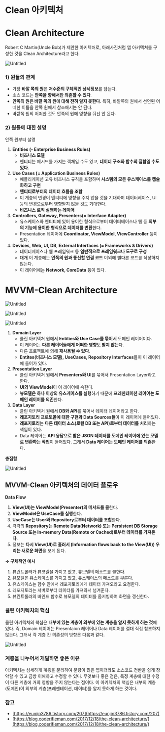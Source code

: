 # Clean 아키텍처

# Clean Architecture

Robert C Martin(Uncle Bob)가 제안한 아키텍처로, 아래사진처럼 앱 아키텍쳐를 구성한 것을 Clean Architecture라고 한다.

![Untitled](Clean%20%E1%84%8B%E1%85%A1%E1%84%8F%E1%85%B5%E1%84%90%E1%85%A6%E1%86%A8%E1%84%8E%E1%85%A5%202f81406ab00b420fb567a79612ceb369/Untitled.png)

### 1) 원들의 관계

- 가장 **바깥 쪽의 원**은 **저수준의 구체적인 상세정보**를 담는다.
- 소스 코드는 **안쪽을 향해서만 의존할 수 있다**.
- **안쪽의 원은 바깥 쪽의 원에 대해 전혀 알지 못한다**. 특히, 바깥쪽의 원에서 선언된 어떠한 이름을 안쪽 원에서 참조해서는 안 된다.
- 바깥쪽 원의 어떠한 것도 안쪽의 원에 영향을 줘선 안 된다.

### 2) 원들에 대한 설명

안쪽 원부터 설명

1. **Entities (- Enterprise Business Rules)**
    - **비즈니스 모델**
    - 엔티티는 메서드를 가지는 객체일 수도 있고, **데이터 구조와 함수의 집합일 수도 있다**.
2. **Use Cases (= Application Business Rules)**
    - 애플리케이션 고유 비즈니스 규칙을 포함하며 **시스템의 모든 유스케이스를 캡슐화하고 구현**
    - **엔티티로부터의 데이터 흐름을 조합**
    - 이 계층의 변경이 엔티티에 영향을 주지 않을 것을 기대하며 데이터베이스, UI 등의 변경으로부터 영향받지 않을 것도 기대한다.
    - **비즈니스 로직 실행하는 레이어**
3. **Controllers, Gateway, Presenters(= Interface Adapter)**
    - 유스케이스와 엔티티에 있어 용이한 형식으로부터 데이터베이스나 웹 등 **외부의 기능에 용이한 형식으로 데이터를 변환**한다.
    - Presentation 레이어에 **Coordinator, ViewModel, ViewController** 등이 있다.
4. **Devices, Web, UI, DB, External Interfaces (= Frameworks & Drivers)**
    - 데이터베이스나 웹 프레임워크 등 **일반적으로 프레임워크나 도구로 구성**
    - 대개 이 계층에는 **안쪽의 원과 통신할 연결 코드** 이외에 별다른 코드를 작성하지 않는다.
    - 이 레이어에는 **Network, CoreData** 등이 있다.
    

# MVVM-Clean Architecture

![Untitled](Clean%20%E1%84%8B%E1%85%A1%E1%84%8F%E1%85%B5%E1%84%90%E1%85%A6%E1%86%A8%E1%84%8E%E1%85%A5%202f81406ab00b420fb567a79612ceb369/Untitled%201.png)

![Untitled](Clean%20%E1%84%8B%E1%85%A1%E1%84%8F%E1%85%B5%E1%84%90%E1%85%A6%E1%86%A8%E1%84%8E%E1%85%A5%202f81406ab00b420fb567a79612ceb369/Untitled%202.png)

![Untitled](Clean%20%E1%84%8B%E1%85%A1%E1%84%8F%E1%85%B5%E1%84%90%E1%85%A6%E1%86%A8%E1%84%8E%E1%85%A5%202f81406ab00b420fb567a79612ceb369/Untitled%203.png)

1. **Domain Layer**
    - 클린 아키텍처 원에서 **Entities와 Use Case를 묶어서** 도메인 레이어이다.
    - 이 레이어는 **다른 레이어들에게 어떠한 영향도 받지 않는**다.
    - 다른 프로젝트에 의해 **재사용될 수 있다**.
    - **Entites(비즈니스 모델), UseCases, Repository Interfaces**들이 이 레이어에 들어가 있다.
2. **Presentation Layer**
    - 클린 아키텍처 원에서 **Presenters와 UI**를 묶어서 Presentation Layer라고 한다.
    - **UI와 ViewModel**이 이 레이어에 속한다.
    - **뷰모델은 하나 이상의 유스케이스를 실행**하기 때문에 **프레젠테이션 레이어는 도메인 레이어를 의존**한다.
3. **Data Layer**
    - 클린 아키텍처 원에서 **DB와 API**를 묶어서 데이터 레이어라고 한다.
    - **레포지토리 프로토콜에 대한 구현과 Data Sources들**이 이 레이어에 들어있다.
    - **레포지토리**는 **다른 데이터 소스(로컬 DB 또는 API)로부터 데이터를 처리**하는 책임이 있다.
    - Data 레이어는 **API 응답으로 받은 JSON 데이터를 도메인 레이어에 있는 모델로 변환하는 작업**이 들어있다. 그래서 **Data 레이어는 도메인 레이어를 의존**한다.

**총집합**

![Untitled](Clean%20%E1%84%8B%E1%85%A1%E1%84%8F%E1%85%B5%E1%84%90%E1%85%A6%E1%86%A8%E1%84%8E%E1%85%A5%202f81406ab00b420fb567a79612ceb369/Untitled%204.png)

## MVVM-Clean 아키텍처의 데이터 플로우

**Data Flow**

1. **View(UI)는 ViewModel(Presenter)의 메서드를 콜**한다.
2. **ViewModel은 UseCase를 실행**한다.
3. **UseCase는 User와 Repository로부터 데이터를 조합**한다.
4. 각각의 **Repository는 Remote Data(Network) 또는 Persistent DB Storage Source 또는 In-memory Data(Remote or Cached)로부터 데이터를 가져온다**.
5. 정보는 **다시 View(UI)로 흘러서 (Information flows back to the View(UI)) 우리는 새로운 화면**을 보게 된다.

**→ 구체적인 예시**

1. 뷰컨트롤러가 뷰코델을 가지고 있고, 뷰모델의 메소드를 콜한다.
2. 뷰모델은 유스케이스를 가지고 있고, 유스케이스의 메소드를 부른다.
3. 유스케이스는 함수 안에서 레포지토리에게 데이터 가져오라고 요청한다.
4. 레포지토리는 서버로부터 데이터를 가져와서 넘겨준다.
5. 뷰컨트롤러의 바인드 함수로 뷰모델의 데이터를 옵저빙하여 화면을 갱신한다.

### 클린 아키텍처의 핵심

클린 아키텍처의 핵심은 **내부에 있는 계층이 외부에 있는 계층을 알지 못하게 하는 것**에 있다. 즉, Domain 레이어는 Presentaion 레이어나 Data 레이어를 절대 직접 참조하지 않는다. 그래서 각 계층 간 의존성의 방향은 다음과 같다.

![Untitled](Clean%20%E1%84%8B%E1%85%A1%E1%84%8F%E1%85%B5%E1%84%90%E1%85%A6%E1%86%A8%E1%84%8E%E1%85%A5%202f81406ab00b420fb567a79612ceb369/Untitled%205.png)

### 계층을 나누어서 개발하면 좋은 이유

아키텍처는 섬세하게 계층을 분리하여 분량이 많은 앱이더라도 소스코드 전반을 쉽게 장악할 수 있고 금방 이해하고 수정할 수 있다. 무엇보다 좋은 점은, 특정 계층에 대한 수정이 다른 계층에 거의 영향을 주지 않는다는 점이다. 이 아키텍처의 핵심은 내부의 계층(도메인)이 외부의 계층(프레젠테이션, 데이터)를 알지 못하게 하는 것이다.

### 참고

- [https://eunjin3786.tistory.com/207](https://eunjin3786.tistory.com/207)
- [https://blog.coderifleman.com/2017/12/18/the-clean-architecture/](https://blog.coderifleman.com/2017/12/18/the-clean-architecture/)
